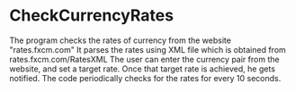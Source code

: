 # CheckCurrencyRates
The program checks the rates of currency from the website "rates.fxcm.com"
It parses the rates using XML file which is obtained from rates.fxcm.com/RatesXML
The user can enter the currency pair from the website, and set a target rate. 
Once that target rate is achieved, he gets notified.
The code periodically checks for the rates for every 10 seconds.

